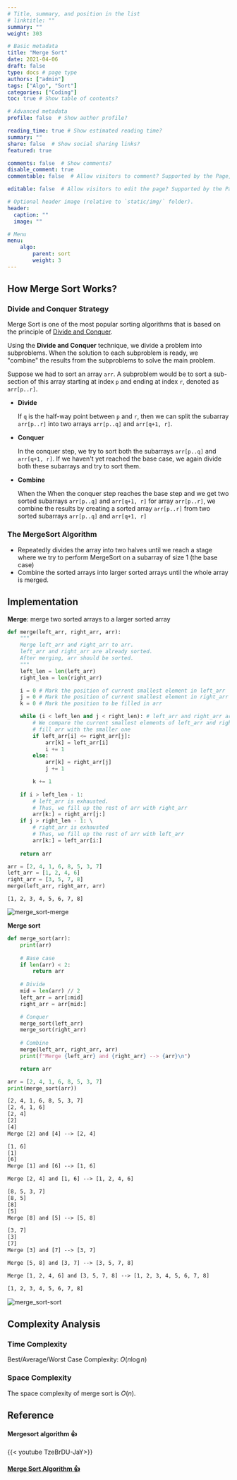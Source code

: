 ```yaml
---
# Title, summary, and position in the list
# linktitle: ""
summary: ""
weight: 303

# Basic metadata
title: "Merge Sort"
date: 2021-04-06
draft: false
type: docs # page type
authors: ["admin"]
tags: ["Algo", "Sort"]
categories: ["Coding"]
toc: true # Show table of contents?

# Advanced metadata
profile: false  # Show author profile?

reading_time: true # Show estimated reading time?
summary: ""
share: false  # Show social sharing links?
featured: true

comments: false  # Show comments?
disable_comment: true
commentable: false  # Allow visitors to comment? Supported by the Page, Post, and Docs content types.

editable: false  # Allow visitors to edit the page? Supported by the Page, Post, and Docs content types.

# Optional header image (relative to `static/img/` folder).
header:
  caption: ""
  image: ""

# Menu
menu: 
    algo:
        parent: sort
        weight: 3
---
```


## How Merge Sort Works?

### Divide and Conquer Strategy

Merge Sort is one of the most popular sorting algorithms that is based on the principle of [Divide and Conquer](https://www.programiz.com/dsa/divide-and-conquer).

Using the **Divide and Conquer** technique, we divide a problem into subproblems. When the solution to each subproblem is ready, we "combine" the results from the subproblems to solve the main problem.

Suppose we had to sort an array `arr`. A subproblem would be to sort a sub-section of this array starting at index `p` and ending at index `r`, denoted as `arr[p..r]`.

- **Divide**

  If `q` is the half-way point between `p` and `r`, then we can split the subarray `arr[p..r]` into two arrays `arr[p..q]` and `arr[q+1, r]`.

- **Conquer**

  In the conquer step, we try to sort both the subarrays `arr[p..q]` and `arr[q+1, r]`. If we haven't yet reached the base case, we again divide both these subarrays and try to sort them.

- **Combine**

  When the When the conquer step reaches the base step and we get two sorted subarrays `arr[p..q]` and `arr[q+1, r]` for array `arr[p..r]`, we combine the results by creating a sorted array `arr[p..r]` from two sorted subarrays `arr[p..q]` and `arr[q+1, r]`

### The MergeSort Algorithm

- Repeatedly divides the array into two halves until we reach a stage where we try to perform MergeSort on a subarray of size 1 (the base case)
- Combine the sorted arrays into larger sorted arrays until the whole array is merged.

## Implementation

**Merge**: merge two sorted arrays to a larger sorted array

```python
def merge(left_arr, right_arr, arr):
    """
    Merge left_arr and right_arr to arr.
    left_arr and right_arr are already sorted.
    After merging, arr should be sorted.
    """
    left_len = len(left_arr)
    right_len = len(right_arr)

    i = 0 # Mark the position of current smallest element in left_arr
    j = 0 # Mark the position of current smallest element in right_arr
    k = 0 # Mark the position to be filled in arr

    while (i < left_len and j < right_len): # left_arr and right_arr are not exhausted
        # We compare the current smallest elements of left_arr and right_arr,
        # fill arr with the smaller one
        if left_arr[i] <= right_arr[j]:
            arr[k] = left_arr[i]
            i += 1
        else:
            arr[k] = right_arr[j]
            j += 1

        k += 1
    
    if i > left_len - 1: 
        # left_arr is exhausted.
        # Thus, we fill up the rest of arr with right_arr
        arr[k:] = right_arr[j:]
    if j > right_len - 1: \
        # right_arr is exhausted
        # Thus, we fill up the rest of arr with left_arr
        arr[k:] = left_arr[i:]
    
    return arr
```

```python
arr = [2, 4, 1, 6, 8, 5, 3, 7]
left_arr = [1, 2, 4, 6]
right_arr = [3, 5, 7, 8]
merge(left_arr, right_arr, arr)
```

```
[1, 2, 3, 4, 5, 6, 7, 8]
```

![merge_sort-merge](https://raw.githubusercontent.com/EckoTan0804/upic-repo/master/uPic/merge_sort-merge.png)

**Merge sort**

```python
def merge_sort(arr):
    print(arr)
    
    # Base case
    if len(arr) < 2:
        return arr
    
    # Divide
    mid = len(arr) // 2
    left_arr = arr[:mid]
    right_arr = arr[mid:]

    # Conquer
    merge_sort(left_arr)
    merge_sort(right_arr)
    
    # Combine
    merge(left_arr, right_arr, arr)
    print(f"Merge {left_arr} and {right_arr} --> {arr}\n")

    return arr

```

```python
arr = [2, 4, 1, 6, 8, 5, 3, 7]
print(merge_sort(arr))
```

```txt
[2, 4, 1, 6, 8, 5, 3, 7]
[2, 4, 1, 6]
[2, 4]
[2]
[4]
Merge [2] and [4] --> [2, 4]

[1, 6]
[1]
[6]
Merge [1] and [6] --> [1, 6]

Merge [2, 4] and [1, 6] --> [1, 2, 4, 6]

[8, 5, 3, 7]
[8, 5]
[8]
[5]
Merge [8] and [5] --> [5, 8]

[3, 7]
[3]
[7]
Merge [3] and [7] --> [3, 7]

Merge [5, 8] and [3, 7] --> [3, 5, 7, 8]

Merge [1, 2, 4, 6] and [3, 5, 7, 8] --> [1, 2, 3, 4, 5, 6, 7, 8]

[1, 2, 3, 4, 5, 6, 7, 8]
```

![merge_sort-sort](https://raw.githubusercontent.com/EckoTan0804/upic-repo/master/uPic/merge_sort-sort.png)



## Complexity Analysis

### Time Complexity

Best/Average/Worst Case Complexity: $O(n \log n)$

### Space Complexity

The space complexity of merge sort is $O(n)$.

## Reference

#### Mergesort algorithm 👍

{{< youtube TzeBrDU-JaY>}}

#### [Merge Sort Algorithm 👍](https://www.programiz.com/dsa/merge-sort)

